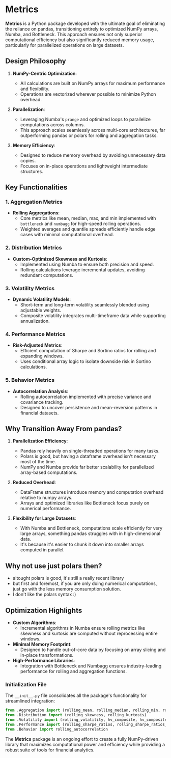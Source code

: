 
# Metrics

**Metrics** is a Python package developed with the ultimate goal of eliminating the reliance on pandas, transitioning entirely to optimized NumPy arrays, Numba, and Bottleneck. This approach ensures not only superior computational efficiency but also significantly reduced memory usage, particularly for parallelized operations on large datasets.

## Design Philosophy

1. **NumPy-Centric Optimization**:
   - All calculations are built on NumPy arrays for maximum performance and flexibility.
   - Operations are vectorized wherever possible to minimize Python overhead.

2. **Parallelization**:
   - Leveraging Numba's `prange` and optimized loops to parallelize computations across columns.
   - This approach scales seamlessly across multi-core architectures, far outperforming pandas or polars for rolling and aggregation tasks.

3. **Memory Efficiency**:
   - Designed to reduce memory overhead by avoiding unnecessary data copies.
   - Focuses on in-place operations and lightweight intermediate structures.

## Key Functionalities

### 1. Aggregation Metrics
- **Rolling Aggregations**:
  - Core metrics like mean, median, max, and min implemented with `bottleneck` and `numbagg` for high-speed rolling operations.
  - Weighted averages and quantile spreads efficiently handle edge cases with minimal computational overhead.

### 2. Distribution Metrics
- **Custom-Optimized Skewness and Kurtosis**:
  - Implemented using Numba to ensure both precision and speed.
  - Rolling calculations leverage incremental updates, avoiding redundant computations.

### 3. Volatility Metrics
- **Dynamic Volatility Models**:
  - Short-term and long-term volatility seamlessly blended using adjustable weights.
  - Composite volatility integrates multi-timeframe data while supporting annualization.

### 4. Performance Metrics
- **Risk-Adjusted Metrics**:
  - Efficient computation of Sharpe and Sortino ratios for rolling and expanding windows.
  - Uses conditional array logic to isolate downside risk in Sortino calculations.

### 5. Behavior Metrics
- **Autocorrelation Analysis**:
  - Rolling autocorrelation implemented with precise variance and covariance tracking.
  - Designed to uncover persistence and mean-reversion patterns in financial datasets.

## Why Transition Away From pandas?

1. **Parallelization Efficiency**:
   - Pandas rely heavily on single-threaded operations for many tasks.
   - Polars is good, but having a dataframe overhead isn't necessary most of the time.
   - NumPy and Numba provide far better scalability for parallelized array-based computations.

2. **Reduced Overhead**:
   - DataFrame structures introduce memory and computation overhead relative to numpy arrays.
   - Arrays and optimized libraries like Bottleneck focus purely on numerical performance.

3. **Flexibility for Large Datasets**:
   - With Numba and Bottleneck, computations scale efficiently for very large arrays, something pandas struggles with in high-dimensional data.
   - It's because it's easier to chunk it down into smaller arrays computed in parallel.
## Why not use just polars then?
   - altought polars is good, it's still a really recent library
   - but first and foremost, if you are only doing numerical computations, just go with the less memory consumption solution.
   - I don't like the polars syntax :)
## Optimization Highlights

- **Custom Algorithms**:
  - Incremental algorithms in Numba ensure rolling metrics like skewness and kurtosis are computed without reprocessing entire windows.
- **Minimal Memory Footprint**:
  - Designed to handle out-of-core data by focusing on array slicing and in-place transformations.
- **High-Performance Libraries**:
  - Integration with Bottleneck and Numbagg ensures industry-leading performance for rolling and aggregation functions.

### Initialization File

The `__init__.py` file consolidates all the package's functionality for streamlined integration:

```python
from .Aggregation import (rolling_mean, rolling_median, rolling_min, rolling_max, rolling_sum, rolling_weighted_mean, rolling_quantile_ratio)
from .Distribution import (rolling_skewness, rolling_kurtosis)
from .Volatility import (rolling_volatility, hv_composite, hv_composite_df, separate_volatility)
from .Performance import (rolling_sharpe_ratios, rolling_sharpe_ratios_df, rolling_sortino_ratios, expanding_sharpe_ratios)
from .Behavior import rolling_autocorrelation
```

The **Metrics** package is an ongoing effort to create a fully NumPy-driven library that maximizes computational power and efficiency while providing a robust suite of tools for financial analytics.
